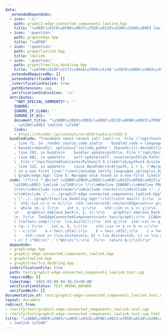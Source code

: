 ```yaml
---
data:
  _extendedDependsOn:
  - icon: ':x:'
    path: graph/2-edge-connected_components_lowlink.hpp
    title: "\u4E8C\u91CD\u8FBA\u9023\u7D50\u6210\u5206\u5206\u89E3 lowlink \u7248"
  - icon: ':question:'
    path: graph/edge.hpp
    title: "\u8FBA"
  - icon: ':question:'
    path: graph/lowlink.hpp
    title: lowlink
  - icon: ':question:'
    path: graph/tree/lca_doubling.hpp
    title: "\u6700\u5C0F\u5171\u901A\u7956\u5148 \u30C0\u30D6\u30EA\u30F3\u30B0\u7248"
  _extendedRequiredBy: []
  _extendedVerifiedWith: []
  _isVerificationFailed: true
  _pathExtension: cpp
  _verificationStatusIcon: ':x:'
  attributes:
    '*NOT_SPECIAL_COMMENTS*': ''
    IGNORE: ''
    IGNORE_IF_CLANG: ''
    IGNORE_IF_GCC: ''
    document_title: "\u30B0\u30E9\u30D5/\u4E8C\u91CD\u8FBA\u9023\u7D50\u6210\u5206\
      \u5206\u89E3 lowlink \u7248"
    links:
    - https://atcoder.jp/contests/arc039/tasks/arc039_d
  bundledCode: "Traceback (most recent call last):\n  File \"/opt/hostedtoolcache/Python/3.9.1/x64/lib/python3.9/site-packages/onlinejudge_verify/documentation/build.py\"\
    , line 71, in _render_source_code_stat\n    bundled_code = language.bundle(stat.path,\
    \ basedir=basedir, options={'include_paths': [basedir]}).decode()\n  File \"/opt/hostedtoolcache/Python/3.9.1/x64/lib/python3.9/site-packages/onlinejudge_verify/languages/cplusplus.py\"\
    , line 193, in bundle\n    bundler.update(path)\n  File \"/opt/hostedtoolcache/Python/3.9.1/x64/lib/python3.9/site-packages/onlinejudge_verify/languages/cplusplus_bundle.py\"\
    , line 401, in update\n    self.update(self._resolve(pathlib.Path(included), included_from=path))\n\
    \  File \"/opt/hostedtoolcache/Python/3.9.1/x64/lib/python3.9/site-packages/onlinejudge_verify/languages/cplusplus_bundle.py\"\
    , line 312, in update\n    raise BundleErrorAt(path, i + 1, \"#pragma once found\
    \ in a non-first line\")\nonlinejudge_verify.languages.cplusplus_bundle.BundleErrorAt:\
    \ graph/edge.hpp: line 5: #pragma once found in a non-first line\n"
  code: "/*\r\n * @brief \u30B0\u30E9\u30D5/\u4E8C\u91CD\u8FBA\u9023\u7D50\u6210\u5206\
    \u5206\u89E3 lowlink \u7248\r\n */\r\n#define IGNORE\r\n#define PROBLEM \"https://atcoder.jp/contests/arc039/tasks/arc039_d\"\
    \r\n\r\n#include <iostream>\r\n#include <vector>\r\n#include \"../../graph/edge.hpp\"\
    \r\n#include \"../../graph/2-edge-connected_components_lowlink.hpp\"\r\n#include\
    \ \"../../graph/tree/lca_doubling.hpp\"\r\n\r\nint main() {\r\n  int n, m;\r\n\
    \  std::cin >> n >> m;\r\n  std::vector<std::vector<Edge<int>>> graph(n);\r\n\
    \  while (m--) {\r\n    int x, y;\r\n    std::cin >> x >> y;\r\n    --x; --y;\r\
    \n    graph[x].emplace_back(x, y, 1);\r\n    graph[y].emplace_back(y, x, 1);\r\
    \n  }\r\n  TwoEdgeConnectedComponents<int> twcc(graph);\r\n  LCADoubling<int>\
    \ lca(twcc.comp);\r\n  lca.build();\r\n  int q;\r\n  std::cin >> q;\r\n  while\
    \ (q--) {\r\n    int a, b, c;\r\n    std::cin >> a >> b >> c;\r\n    --a; --b;\
    \ --c;\r\n    a = twcc.id[a];\r\n    b = twcc.id[b];\r\n    c = twcc.id[c];\r\n\
    \    std::cout << (lca.distance(a, b) + lca.distance(b, c) == lca.distance(a,\
    \ c) ? \"OK\\n\" : \"NG\\n\");\r\n  }\r\n  return 0;\r\n}\r\n"
  dependsOn:
  - graph/edge.hpp
  - graph/2-edge-connected_components_lowlink.hpp
  - graph/lowlink.hpp
  - graph/tree/lca_doubling.hpp
  isVerificationFile: true
  path: test/graph/2-edge-connected_components_lowlink.test.cpp
  requiredBy: []
  timestamp: '2021-02-09 04:38:15+09:00'
  verificationStatus: TEST_WRONG_ANSWER
  verifiedWith: []
documentation_of: test/graph/2-edge-connected_components_lowlink.test.cpp
layout: document
redirect_from:
- /verify/test/graph/2-edge-connected_components_lowlink.test.cpp
- /verify/test/graph/2-edge-connected_components_lowlink.test.cpp.html
title: "\u30B0\u30E9\u30D5/\u4E8C\u91CD\u8FBA\u9023\u7D50\u6210\u5206\u5206\u89E3\
  \ lowlink \u7248"
---
```

